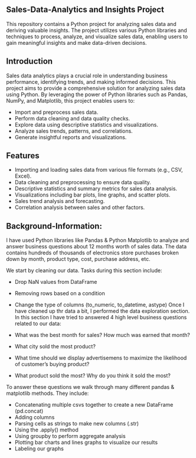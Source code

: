 ## Sales-Data-Analytics and Insights Project
This repository contains a Python project for analyzing sales data and deriving valuable insights. The project utilizes various Python libraries and techniques to process, analyze, and visualize sales data, enabling users to gain meaningful insights and make data-driven decisions.

## Introduction

Sales data analytics plays a crucial role in understanding business performance, identifying trends, and making informed decisions. This project aims to provide a comprehensive solution for analyzing sales data using Python. By leveraging the power of Python libraries such as Pandas, NumPy, and Matplotlib, this project enables users to:

- Import and preprocess sales data.
- Perform data cleaning and data quality checks.
- Explore data using descriptive statistics and visualizations.
- Analyze sales trends, patterns, and correlations.
- Generate insightful reports and visualizations.

## Features
- Importing and loading sales data from various file formats (e.g., CSV, Excel).
- Data cleaning and preprocessing to ensure data quality.
- Descriptive statistics and summary metrics for sales data analysis.
- Visualizations including bar plots, line graphs, and scatter plots.
- Sales trend analysis and forecasting.
- Correlation analysis between sales and other factors.

## Background-Information:
I have used Python libraries like Pandas & Python Matplotlib to analyze and answer business questions about 12 months worth of sales data. The data contains hundreds of thousands of electronics store purchases broken down by month, product type, cost, purchase address, etc.

We start by cleaning our data. Tasks during this section include:

- Drop NaN values from DataFrame
- Removing rows based on a condition
- Change the type of columns (to_numeric, to_datetime, astype)
Once I have cleaned up thr data a bit, I performed the data exploration section. In this section I have tried to answered 4 high level business questions related to our data:

- What was the best month for sales? How much was earned that month?
- What city sold the most product?
- What time should we display advertisemens to maximize the likelihood of customer’s buying product?
- What product sold the most? Why do you think it sold the most?

To answer these questions we walk through many different pandas & matplotlib methods. They include:

- Concatenating multiple csvs together to create a new DataFrame (pd.concat)
- Adding columns
- Parsing cells as strings to make new columns (.str)
- Using the .apply() method
- Using groupby to perform aggregate analysis
- Plotting bar charts and lines graphs to visualize our results
- Labeling our graphs
